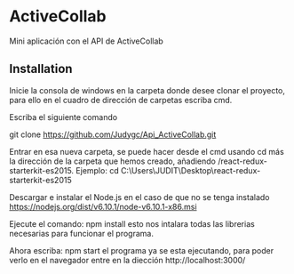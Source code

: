 # ActiveCollab
Mini aplicación con el API de ActiveCollab

## Installation

Inicie la consola de windows en la carpeta donde desee clonar el proyecto, para ello en el cuadro de dirección de carpetas escriba cmd.

Escriba el siguiente comando

git clone https://github.com/Judygc/Api_ActiveCollab.git

Entrar en esa nueva carpeta, se puede hacer desde el cmd usando cd más la dirección de la carpeta que hemos creado, añadiendo /react-redux-starterkit-es2015. Ejemplo: cd C:\Users\JUDIT\Desktop\react-redux-starterkit-es2015

Descargar e instalar el Node.js en el caso de que no se tenga instalado https://nodejs.org/dist/v6.10.1/node-v6.10.1-x86.msi

Ejecute el comando: npm install esto nos intalara todas las librerias necesarias para funcionar el programa.

Ahora escriba: npm start el programa ya se esta ejecutando, para poder verlo en el navegador entre en la diección http://localhost:3000/
